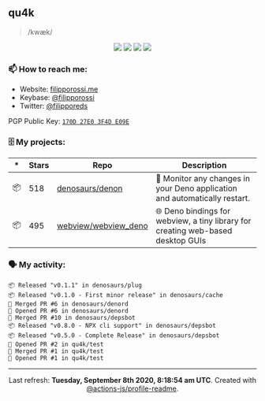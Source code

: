 ## qu4k

> /kwæk/

<p align="center">
  <img src="https://img.shields.io/badge/last%20major%20release-aug.%202000-important" />
  <img src="https://img.shields.io/badge/unminified%20size-6%20feet%206%20inches-informational" />
  <img src="https://img.shields.io/badge/vulnerabilities-high-critical" />
  <img src="https://img.shields.io/badge/code%20quality-A%20for%20effort-success" />
</p>

### 📫 How to reach me:

- Website: [filipporossi.me](https://filipporossi.me/)
- Keybase: [@filipporossi](https://keybase.io/filipporossi)
- Twitter: [@filipporeds](https://keybase.io/filipporeds)

PGP Public Key: [`170D 27E0 3F4D E09E`](https://keybase.io/filipporossi/pgp_keys.asc)

### 🗄 My projects:

|*|Stars|Repo|Description|
|---|---|---|---|
| 📦 | 518 | [denosaurs/denon](https://github.com/denosaurs/denon) | 👀 Monitor any changes in your Deno application and automatically restart. |
| 📦 | 495 | [webview/webview_deno](https://github.com/webview/webview_deno) | 🌐 Deno bindings for webview, a tiny library for creating web-based desktop GUIs |

### 🗣 My activity:

```
📦 Released "v0.1.1" in denosaurs/plug
📦 Released "v0.1.0 - First minor release" in denosaurs/cache
🎉 Merged PR #6 in denosaurs/denord
💪 Opened PR #6 in denosaurs/denord
🎉 Merged PR #10 in denosaurs/depsbot
📦 Released "v0.8.0 - NPX cli support" in denosaurs/depsbot
📦 Released "v0.5.0 - Complete Release" in denosaurs/depsbot
💪 Opened PR #2 in qu4k/test
🎉 Merged PR #1 in qu4k/test
💪 Opened PR #1 in qu4k/test
```

---

<p align="center">Last refresh: <b>Tuesday, September 8th 2020, 8:18:54 am UTC</b>. Created with <a href=https://github.com/marketplace/actions/profile-readme>@actions-js/profile-readme</a>.</p>
